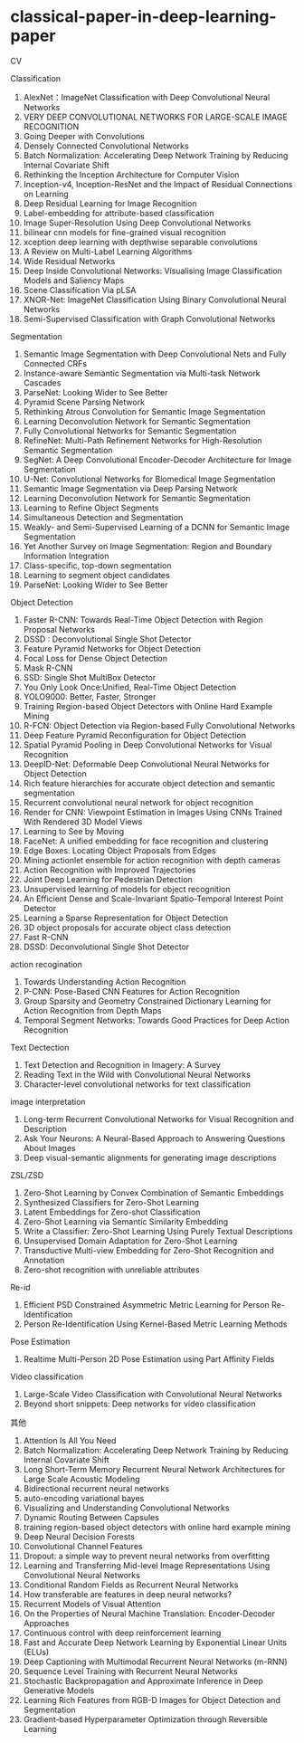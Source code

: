 # classical-paper-in-deep-learning-paper

CV

Classification
1. AlexNet：ImageNet Classification with Deep Convolutional Neural Networks
2. VERY DEEP CONVOLUTIONAL NETWORKS FOR LARGE-SCALE IMAGE RECOGNITION
3. Going Deeper with Convolutions
4. Densely Connected Convolutional Networks
5. Batch Normalization: Accelerating Deep Network Training by Reducing Internal Covariate Shift
6. Rethinking the Inception Architecture for Computer Vision
7. Inception-v4, Inception-ResNet and the Impact of Residual Connections on Learning
8. Deep Residual Learning for Image Recognition
9. Label-embedding for attribute-based classification
10. Image Super-Resolution Using Deep Convolutional Networks
11. bilinear cnn models for fine-grained visual recognition
12. xception deep learning with depthwise separable convolutions
13. A Review on Multi-Label Learning Algorithms
14. Wide Residual Networks
15. Deep Inside Convolutional Networks: Visualising Image Classification Models and Saliency Maps
16. Scene Classification Via pLSA
17. XNOR-Net: ImageNet Classification Using Binary Convolutional Neural Networks
18. Semi-Supervised Classification with Graph Convolutional Networks


Segmentation
1. Semantic Image Segmentation with Deep Convolutional Nets and Fully Connected CRFs
2. Instance-aware Semantic Segmentation via Multi-task Network Cascades
3. ParseNet: Looking Wider to See Better
4. Pyramid Scene Parsing Network
5. Rethinking Atrous Convolution for Semantic Image Segmentation
6. Learning Deconvolution Network for Semantic Segmentation
7. Fully Convolutional Networks for Semantic Segmentation
8. RefineNet: Multi-Path Refinement Networks for High-Resolution Semantic Segmentation
9. SegNet: A Deep Convolutional Encoder-Decoder Architecture for Image Segmentation
10. U-Net: Convolutional Networks for Biomedical Image Segmentation
11. Semantic Image Segmentation via Deep Parsing Network
12. Learning Deconvolution Network for Semantic Segmentation
13. Learning to Refine Object Segments
14. Simultaneous Detection and Segmentation
15. Weakly- and Semi-Supervised Learning of a DCNN for Semantic Image Segmentation
16. Yet Another Survey on Image Segmentation: Region and Boundary Information Integration
17. Class-specific, top-down segmentation
18. Learning to segment object candidates
19. ParseNet: Looking Wider to See Better




Object Detection

1. Faster R-CNN: Towards Real-Time Object Detection with Region Proposal Networks
2. DSSD : Deconvolutional Single Shot Detector
3. Feature Pyramid Networks for Object Detection
4. Focal Loss for Dense Object Detection
5. Mask R-CNN
6. SSD: Single Shot MultiBox Detector
7. You Only Look Once:Unified, Real-Time Object Detection
8. YOLO9000: Better, Faster, Stronger
9. Training Region-based Object Detectors with Online Hard Example Mining
10. R-FCN: Object Detection via Region-based Fully Convolutional Networks
11. Deep Feature Pyramid Reconfiguration for Object Detection
12. Spatial Pyramid Pooling in Deep Convolutional Networks for Visual Recognition
13. DeepID-Net: Deformable Deep Convolutional Neural Networks for Object Detection
14. Rich feature hierarchies for accurate object detection and semantic segmentation
15. Recurrent convolutional neural network for object recognition
16. Render for CNN: Viewpoint Estimation in Images Using CNNs Trained With Rendered 3D Model Views
17. Learning to See by Moving
18. FaceNet: A unified embedding for face recognition and clustering
19. Edge Boxes: Locating Object Proposals from Edges
20. Mining actionlet ensemble for action recognition with depth cameras
21. Action Recognition with Improved Trajectories
22. Joint Deep Learning for Pedestrian Detection
23. Unsupervised learning of models for object recognition
24. An Efficient Dense and Scale-Invariant Spatio-Temporal Interest Point Detector
25. Learning a Sparse Representation for Object Detection
26. 3D object proposals for accurate object class detection
27. Fast R-CNN
28. DSSD: Deconvolutional Single Shot Detector


action recogination
1. Towards Understanding Action Recognition
2. P-CNN: Pose-Based CNN Features for Action Recognition
3. Group Sparsity and Geometry Constrained Dictionary Learning for Action Recognition from Depth Maps
4. Temporal Segment Networks: Towards Good Practices for Deep Action Recognition


Text Dectection
1. Text Detection and Recognition in Imagery: A Survey
2. Reading Text in the Wild with Convolutional Neural Networks
3. Character-level convolutional networks for text classification



image interpretation
1. Long-term Recurrent Convolutional Networks for Visual Recognition and Description
2. Ask Your Neurons: A Neural-Based Approach to Answering Questions About Images
3. Deep visual-semantic alignments for generating image descriptions




ZSL/ZSD
1. Zero-Shot Learning by Convex Combination of Semantic Embeddings
2. Synthesized Classifiers for Zero-Shot Learning
3. Latent Embeddings for Zero-shot Classification
4. Zero-Shot Learning via Semantic Similarity Embedding
5. Write a Classifier: Zero-Shot Learning Using Purely Textual Descriptions
6. Unsupervised Domain Adaptation for Zero-Shot Learning
7. Transductive Multi-view Embedding for Zero-Shot Recognition and Annotation
8. Zero-shot recognition with unreliable attributes



Re-id
1. Efficient PSD Constrained Asymmetric Metric Learning for Person Re-Identification
2. Person Re-Identification Using Kernel-Based Metric Learning Methods

Pose Estimation
1. Realtime Multi-Person 2D Pose Estimation using Part Affinity Fields

Video classification
1. Large-Scale Video Classification with Convolutional Neural Networks
2. Beyond short snippets: Deep networks for video classification


其他

1. Attention Is All You Need
2. Batch Normalization: Accelerating Deep Network Training by Reducing Internal Covariate Shift
3. Long Short-Term Memory Recurrent Neural Network Architectures for Large Scale Acoustic Modeling
4. Bidirectional recurrent neural networks
5. auto-encoding variational bayes
6. Visualizing and Understanding Convolutional Networks
7. Dynamic Routing Between Capsules
8. training region-based object detectors with online hard example mining
9. Deep Neural Decision Forests
10. Convolutional Channel Features
11. Dropout: a simple way to prevent neural networks from overfitting
12. Learning and Transferring Mid-level Image Representations Using Convolutional Neural Networks
13. Conditional Random Fields as Recurrent Neural Networks
14. How transferable are features in deep neural networks?
15. Recurrent Models of Visual Attention
16. On the Properties of Neural Machine Translation: Encoder-Decoder Approaches
17. Continuous control with deep reinforcement learning
18. Fast and Accurate Deep Network Learning by Exponential Linear Units (ELUs)
19. Deep Captioning with Multimodal Recurrent Neural Networks (m-RNN)
20. Sequence Level Training with Recurrent Neural Networks
21. Stochastic Backpropagation and Approximate Inference in Deep Generative Models
22. Learning Rich Features from RGB-D Images for Object Detection and Segmentation
23. Gradient-based Hyperparameter Optimization through Reversible Learning
